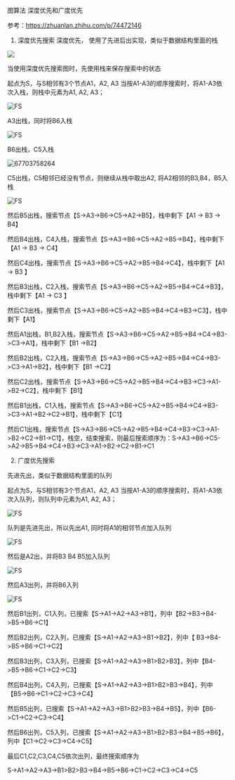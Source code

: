

图算法
深度优先和广度优先

参考：https://zhuanlan.zhihu.com/p/74472146

1. 深度优先搜索
  深度优先， 使用了先进后出实现，类似于数据结构里面的栈


![](G:\2023\Algorithm\-\imgs\DFS-origin.JPG)

当使用深度优先搜索图时，先使用栈来保存搜索中的状态

起点为S，与S相邻有3个节点A1，A2, A3 当按A1-A3的顺序搜索时，将A1-A3依次入栈，则栈中元素为A1, A2, A3；

![FS](G:\2023\Algorithm\-\imgs\DFS1.JPG)

A3出栈，同时将B6入栈

![FS](G:\2023\Algorithm\-\imgs\DFS2.JPG)

B6出栈，C5入栈

![67703758264](C:\Users\lenovo\AppData\Local\Temp\1677037582649.png)

C5出栈，C5相邻已经没有节点，则继续从栈中取出A2, 将A2相邻的B3,B4，B5入栈

![FS](G:\2023\Algorithm\-\imgs\DFS4.JPG)

然后B5出栈，搜索节点【S->A3->B6->C5->A2->B5】，栈中剩下【A1 -> B3 -> B4】

然后B4出栈，C4入栈，搜索节点【S->A3->B6->C5->A2->B5->B4】，栈中剩下【A1 -> B3 -> C4】

然后C4出栈，搜索节点【S->A3->B6->C5->A2->B5->B4->C4】，栈中剩下【A1 -> B3 】

然后B3出栈，C2入栈，搜索节点【S->A3->B6->C5->A2->B5->B4->C4->B3】，栈中剩下【A1 -> C3 】

然后C3出栈，搜索节点【S->A3->B6->C5->A2->B5->B4->C4->B3->C3】，栈中剩下【A1】

然后A1出栈，B1,B2入栈，搜索节点【S->A3->B6->C5->A2->B5->B4->C4->B3->C3->A1】，栈中剩下【B1 ->B2】

然后B2出栈，C2入栈，搜索节点【S->A3->B6->C5->A2->B5->B4->C4->B3->C3->A1->B2】，栈中剩下【B1 ->C2】

然后C2出栈，搜索节点【S->A3->B6->C5->A2->B5->B4->C4->B3->C3->A1->B2->C2】，栈中剩下【B1】

然后B1出栈，C1入栈，搜索节点【S->A3->B6->C5->A2->B5->B4->C4->B3->C3->A1->B2->C2->B1】，栈中剩下【C1】

然后C1出栈，搜索节点【S->A3->B6->C5->A2->B5->B4->C4->B3->C3->A1->B2->C2->B1->C1】，栈空，结束搜索，则最后搜索顺序为：S->A3->B6->C5->A2->B5->B4->C4->B3->C3->A1->B2->C2->B1->C1



2. 广度优先搜索

先进先出，类似于数据结构里面的队列

起点为S，与S相邻有3个节点A1，A2, A3 当按A1-A3的顺序搜索时，将A1-A3依次入队列，则队列中元素为A1, A2, A3；

![FS](G:\2023\Algorithm\-\imgs\BFS1.JPG)

队列是先进先出，所以先出A1, 同时将A1的相邻节点加入队列

![FS](G:\2023\Algorithm\-\imgs\BFS2.JPG)

然后是A2出，并将B3 B4 B5加入队列

![FS](G:\2023\Algorithm\-\imgs\BFS3.JPG)

然后A3出列，并将B6入列

![FS](G:\2023\Algorithm\-\imgs\BFS4.JPG)

然后B1出列，C1入列，已搜索【S->A1->A2->A3->B1】，列中【B2->B3->B4->B5->B6->C1】

然后B2出列，C2入列，已搜索【S->A1->A2->A3->B1->B2】，列中【 B3->B4->B5->B6->C1->C2】

然后B3出列，C3入列，已搜索【S->A1->A2->A3->B1>B2>B3】，列中【B4->B5->B6->C1->C2->C3】

然后B4出列，C4入列，已搜索【S->A1->A2->A3->B1>B2>B3->B4】，列中【B5->B6->C1->C2->C3->C4】

然后B5出列，已搜索【S->A1->A2->A3->B1>B2>B3->B4->B5】，列中【B6->C1->C2->C3->C4】

然后B6出列，C5入列，已搜索【S->A1->A2->A3->B1>B2>B3->B4->B5->B6】，列中【C1->C2->C3->C4->C5】

最后C1,C2,C3,C4,C5依次出列，最终搜索顺序为

S->A1->A2->A3->B1>B2>B3->B4->B5->B6->C1->C2->C3->C4->C5